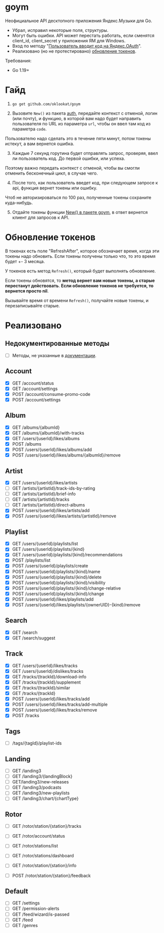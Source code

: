 # goym

Неофициальное API десктопного приложения Яндекс.Музыки для Go.

- Убрал, исправил некоторые поля, структуры.
- Могут быть ошибки. API может перестать работать, если сменятся client_id, client_secret у приложения ЯМ для Windows.
- Вход по методу "[Пользователь вводит код на Яндекс.OAuth](https://yandex.ru/dev/id/doc/dg/oauth/reference/simple-input-client.html)".
- Реализовано (но не протестировано) [обновление токенов](https://yandex.ru/dev/id/doc/dg/oauth/reference/refresh-client.html).

Требования:
- Go 1.19+


# Гайд

1. ```go get github.com/oklookat/goym```

2. Вызовите `New()` из пакета [auth](./auth), передайте контекст с отменой, логин (или почту),
и функцию, в которой вам надо будет направить пользователя по URL из параметра `url`, чтобы он ввел там код из параметра `code`. 

Пользователю надо сделать это в течение пяти минут, потом токены истекут, а вам вернется ошибка.

3. Каждые 7 секунд горутина будет отправлять запрос, проверяя, ввел ли пользователь код. До первой ошибки, или успеха. 

Поэтому важно передать контекст с отменой, чтобы вы смогли отменить бесконечный цикл, в случае чего.

4. После того, как пользователь введет код, при следующем запросе к api, функция вернет токены или ошибку.

Чтоб не авторизироваться по 100 раз, полученные токены сохраните куда-нибудь.

5. Отдайте токены функции [New() в пакете goym](./main.go), в ответ вернется клиент для запросов к API.

# Обновление токенов
В токенах есть поле "RefreshAfter", которое обозначает время, когда эти токены надо обновить. Если токены получены только что, то это время будет +- 3 месяца. 

У токенов есть метод `Refresh()`, который будет выполнять обновление. 

Если токены обновятся, то **метод вернет вам новые токены, а старые перестанут действовать**. **Если обновление токенов не требуется, то вернется просто nil**. 

Вызывайте время от времени `Refresh()`, получайте новые токены, и перезаписывайте старые.

# Реализовано

## Недокументированные методы
- [ ] Методы, не указанные в [документации](https://www.cherkashin.dev/yandex-music-open-api/).

## Account
- [x] GET /account/status
- [x] GET /account/settings
- [x] POST /account/consume-promo-code
- [x] POST /account/settings

## Album
- [x] GET /albums/{albumId}
- [x] GET /albums/{albumId}/with-tracks
- [x] GET /users/{userId}/likes/albums
- [x] POST /albums
- [x] POST /users/{userId}/likes/albums/add
- [x] POST /users/{userId}/likes/albums/{albumId}/remove

## Artist
- [x] GET /users/{userId}/likes/artists
- [ ] GET /artists/{artistId}/track-ids-by-rating 
- [ ] GET /artists/{artistId}/brief-info
- [ ] GET /artists/{artistId}/tracks
- [ ] GET /artists/{artistId}/direct-albums
- [x] POST /users/{userId}/likes/artists/add
- [x] POST /users/{userId}/likes/artists/{artistId}/remove

## Playlist
- [x] GET /users/{userId}/playlists/list
- [x] GET /users/{userId}/playlists/{kind}
- [x] GET /users/{userId}/playlists/{kind}/recommendations
- [x] POST /playlists/list
- [x] POST /users/{userId}/playlists/create
- [x] POST /users/{userId}/playlists/{kind}/name
- [x] POST /users/{userId}/playlists/{kind}/delete
- [x] POST /users/{userId}/playlists/{kind}/visibility
- [x] POST /users/{userId}/playlists/{kind}/change-relative
- [x] POST /users/{userId}/playlists/{kind}/change
- [x] POST /users/{userId}/likes/playlists/add
- [x] POST /users/{userId}/likes/playlists/{ownerUID}-{kind}/remove

## Search
- [x] GET /search
- [x] GET /search/suggest

## Track
- [x] GET /users/{userId}/likes/tracks
- [x] GET /users/{userId}/dislikes/tracks
- [x] GET /tracks/{trackId}/download-info
- [x] GET /tracks/{trackId}/supplement
- [x] GET /tracks/{trackId}/similar
- [x] GET /tracks/{trackId}
- [x] POST /users/{userId}/likes/tracks/add
- [x] POST /users/{userId}/likes/tracks/add-multiple
- [x] POST /users/{userId}/likes/tracks/remove
- [x] POST /tracks

## Tags
- [ ] /tags/{tagId}/playlist-ids

## Landing
- [ ] GET /landing3
- [ ] GET /landing3/{landingBlock}
- [ ] GET ​/landing3​/new-releases
- [ ] GET /landing3/podcasts
- [ ] GET /landing3/new-playlists
- [ ] GET /landing3/chart/{chartType}

## Rotor
- [ ] GET /rotor/station/{station}/tracks
- [ ] GET /rotor/account/status
- [ ] GET /rotor/stations/list
- [ ] GET /rotor/stations/dashboard
- [ ] GET /rotor/station/{station}/info
- [ ] POST /rotor/station/{station}/feedback


## Default
- [ ] GET /settings
- [ ] GET /permission-alerts
- [ ] GET /feed/wizard/is-passed
- [ ] GET /feed
- [ ] GET /genres
